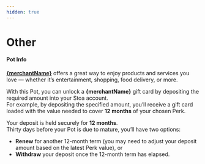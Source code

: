 ```yaml
---
hidden: true
---
```


# Other

#### Pot Info

[**{merchantName}**](https://www.{merchantname}.com) offers a great way to enjoy products and services you love — whether it’s entertainment, shopping, food delivery, or more.

With this Pot, you can unlock a **{merchantName}** gift card by depositing the required amount into your Stoa account.\
For example, by depositing the specified amount, you’ll receive a gift card loaded with the value needed to cover **12 months** of your chosen Perk.

Your deposit is held securely for **12 months**.\
Thirty days before your Pot is due to mature, you’ll have two options:

* **Renew** for another 12-month term (you may need to adjust your deposit amount based on the latest Perk value), or
* **Withdraw** your deposit once the 12-month term has elapsed.

